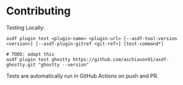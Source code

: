 # Contributing

Testing Locally:

```shell
asdf plugin test <plugin-name> <plugin-url> [--asdf-tool-version <version>] [--asdf-plugin-gitref <git-ref>] [test-command*]

# TODO: adapt this
asdf plugin test ghostty https://github.com/aschiavon91/asdf-ghostty.git "ghostty --version"
```

Tests are automatically run in GitHub Actions on push and PR.
